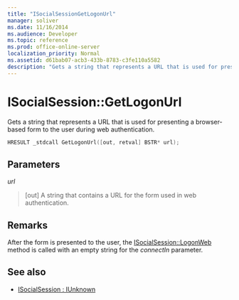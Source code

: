 ```yaml
---
title: "ISocialSessionGetLogonUrl"
manager: soliver
ms.date: 11/16/2014
ms.audience: Developer
ms.topic: reference
ms.prod: office-online-server
localization_priority: Normal
ms.assetid: d61bab07-acb3-433b-8783-c3fe110a5582
description: "Gets a string that represents a URL that is used for presenting a browser-based form to the user during web authentication."
---
```


# ISocialSession::GetLogonUrl

Gets a string that represents a URL that is used for presenting a browser-based form to the user during web authentication.
  
```cpp
HRESULT _stdcall GetLogonUrl([out, retval] BSTR* url);
```

## Parameters

_url_
  
> [out] A string that contains a URL for the form used in web authentication.
    
## Remarks

After the form is presented to the user, the [ISocialSession::LogonWeb](isocialsession-logonweb.md) method is called with an empty string for the  _connectIn_ parameter. 
  
## See also

- [ISocialSession : IUnknown](isocialsessioniunknown.md)

